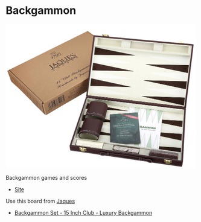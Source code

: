 # Backgammon

![Backgammon](images/backgammon.jpg "Backgammon")

Backgammon games and scores

- [Site](https://alexhedley.github.io/backgammon/)

Use this board from [Jaques](https://www.jaqueslondon.co.uk/)
- [Backgammon Set - 15 Inch Club - Luxury Backgammon](https://www.jaqueslondon.co.uk/products/backgammon-set-15-inch-club)
